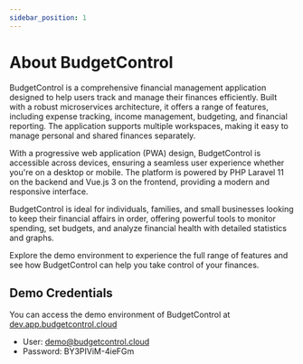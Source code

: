 ```yaml
---
sidebar_position: 1
---
```


# About BudgetControl
BudgetControl is a comprehensive financial management application designed to help users track and manage their finances efficiently. Built with a robust microservices architecture, it offers a range of features, including expense tracking, income management, budgeting, and financial reporting. The application supports multiple workspaces, making it easy to manage personal and shared finances separately.

With a progressive web application (PWA) design, BudgetControl is accessible across devices, ensuring a seamless user experience whether you're on a desktop or mobile. The platform is powered by PHP Laravel 11 on the backend and Vue.js 3 on the frontend, providing a modern and responsive interface.

BudgetControl is ideal for individuals, families, and small businesses looking to keep their financial affairs in order, offering powerful tools to monitor spending, set budgets, and analyze financial health with detailed statistics and graphs.

Explore the demo environment to experience the full range of features and see how BudgetControl can help you take control of your finances.

## Demo Credentials
You can access the demo environment of BudgetControl at [dev.app.budgetcontrol.cloud](https://dev.app.budgetcontrol.cloud/)
- User: demo@budgetcontrol.cloud
- Password: BY3PIViM-4ieFGm



